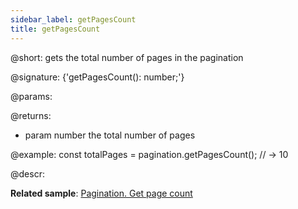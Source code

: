```yaml
---
sidebar_label: getPagesCount
title: getPagesCount
---          
```


@short: gets the total number of pages in the pagination

@signature: {'getPagesCount(): number;'}

@params:

@returns:
- param	number      the total number of pages

@example:
const totalPages = pagination.getPagesCount();
// -> 10

@descr:

**Related sample**: [Pagination. Get page count](https://snippet.dhtmlx.com/k5j6acc5)

[comment]: # (@related: pagination/usage.md#getting-total-number-of-pages)
